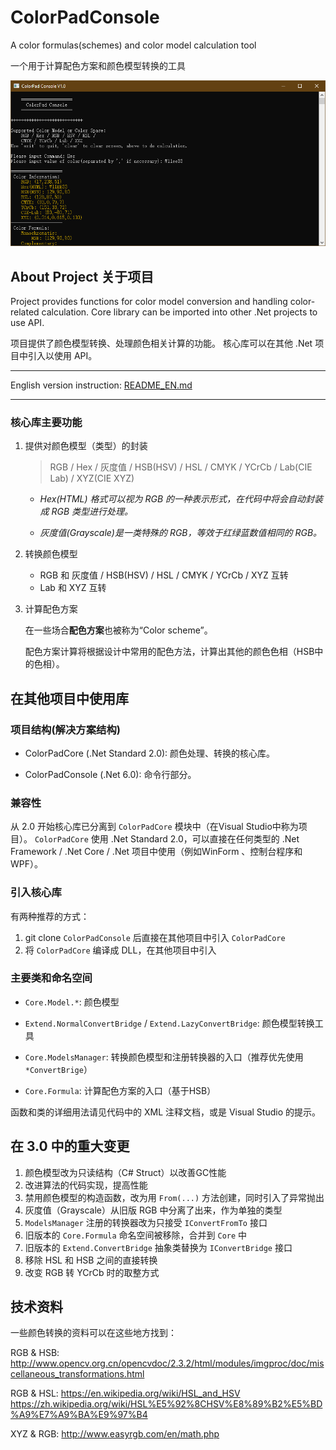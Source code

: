 # ColorPadConsole

A color formulas(schemes) and color model calculation tool

一个用于计算配色方案和颜色模型转换的工具

![Preview of ColorPad](https://github.com/Snowlt/ColorPadConsole/raw/master/Preview.png)

## About Project 关于项目

Project provides functions for color model conversion and handling color-related calculation. Core library can be
imported into other .Net projects to use API.

项目提供了颜色模型转换、处理颜色相关计算的功能。 核心库可以在其他 .Net 项目中引入以使用 API。

---
English version instruction: [README_EN.md](README_EN.md)

---

### 核心库主要功能

1. 提供对颜色模型（类型）的封装

   > RGB / Hex / 灰度值 / HSB(HSV) / HSL / CMYK / YCrCb / Lab(CIE Lab) / XYZ(CIE XYZ)

    - *Hex(HTML) 格式可以视为 RGB 的一种表示形式，在代码中将会自动封装成 RGB 类型进行处理。*

    - *灰度值(Grayscale)是一类特殊的 RGB，等效于红绿蓝数值相同的 RGB。*

2. 转换颜色模型
    - RGB 和 灰度值 / HSB(HSV) / HSL / CMYK / YCrCb / XYZ 互转
    - Lab 和 XYZ 互转

3. 计算配色方案

   在一些场合**配色方案**也被称为“Color scheme”。

   配色方案计算将根据设计中常用的配色方法，计算出其他的颜色色相（HSB中的色相）。

## 在其他项目中使用库

### 项目结构(解决方案结构)

- ColorPadCore (.Net Standard 2.0): 颜色处理、转换的核心库。

- ColorPadConsole (.Net 6.0): 命令行部分。

### 兼容性

从 2.0 开始核心库已分离到 `ColorPadCore` 模块中（在Visual Studio中称为项目）。 `ColorPadCore` 使用 .Net Standard
2.0，可以直接在任何类型的 .Net Framework / .Net Core / .Net 项目中使用（例如WinForm 、控制台程序和WPF）。

### 引入核心库

有两种推荐的方式：

1. git clone `ColorPadConsole` 后直接在其他项目中引入 `ColorPadCore`
2. 将 `ColorPadCore` 编译成 DLL，在其他项目中引入

### 主要类和命名空间

- `Core.Model.*`: 颜色模型

- `Extend.NormalConvertBridge` / `Extend.LazyConvertBridge`: 颜色模型转换工具

- `Core.ModelsManager`: 转换颜色模型和注册转换器的入口（推荐优先使用 `*ConvertBrige`）

- `Core.Formula`: 计算配色方案的入口（基于HSB）

函数和类的详细用法请见代码中的 XML 注释文档，或是 Visual Studio 的提示。

## 在 3.0 中的重大变更

1. 颜色模型改为只读结构（C# Struct）以改善GC性能
2. 改进算法的代码实现，提高性能
3. 禁用颜色模型的构造函数，改为用 `From(...)` 方法创建，同时引入了异常抛出
4. 灰度值（Grayscale）从旧版 RGB 中分离了出来，作为单独的类型
5. `ModelsManager` 注册的转换器改为只接受 `IConvertFromTo` 接口
6. 旧版本的 `Core.Formula` 命名空间被移除，合并到 `Core` 中
7. 旧版本的 `Extend.ConvertBridge` 抽象类替换为 `IConvertBridge` 接口
8. 移除 HSL 和 HSB 之间的直接转换
9. 改变 RGB 转 YCrCb 时的取整方式

## 技术资料

一些颜色转换的资料可以在这些地方找到：

RGB & HSB: http://www.opencv.org.cn/opencvdoc/2.3.2/html/modules/imgproc/doc/miscellaneous_transformations.html

RGB & HSL: https://en.wikipedia.org/wiki/HSL_and_HSV
https://zh.wikipedia.org/wiki/HSL%E5%92%8CHSV%E8%89%B2%E5%BD%A9%E7%A9%BA%E9%97%B4

XYZ & RGB: http://www.easyrgb.com/en/math.php
